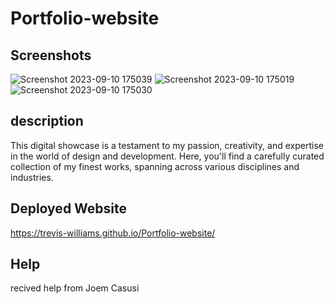 # Portfolio-website

## Screenshots
![Screenshot 2023-09-10 175039](https://github.com/Trevis-Williams/Code-Refactor-Homework/assets/135195221/49867bc8-19e9-423f-9b62-29c9b871187b)
![Screenshot 2023-09-10 175019](https://github.com/Trevis-Williams/Code-Refactor-Homework/assets/135195221/ee90dc78-e462-4e46-b25a-b4a80eb4b9d5)
![Screenshot 2023-09-10 175030](https://github.com/Trevis-Williams/Code-Refactor-Homework/assets/135195221/18e34976-8c0e-429a-8e23-dc1cd805a3e9)

## description
This digital showcase is a testament to my passion, creativity, and expertise in the world of design and development. Here, you'll find a carefully curated collection of my finest works, spanning across various disciplines and industries.

## Deployed Website
https://trevis-williams.github.io/Portfolio-website/


## Help 
recived help from Joem Casusi

